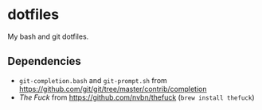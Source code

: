 # dotfiles

My bash and git dotfiles.


## Dependencies

- `git-completion.bash` and `git-prompt.sh` from https://github.com/git/git/tree/master/contrib/completion
- _The Fuck_ from https://github.com/nvbn/thefuck (`brew install thefuck`)
